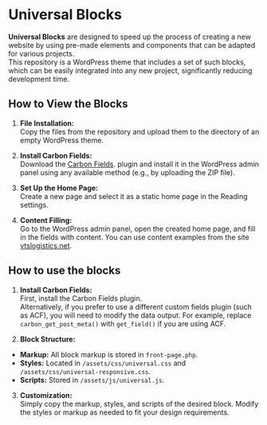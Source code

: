 # Universal Blocks
**Universal Blocks** are designed to speed up the process of creating a new website by using pre-made elements and components that can be adapted for various projects.  
This repository is a WordPress theme that includes a set of such blocks, which can be easily integrated into any new project, significantly reducing development time.


## How to View the Blocks
1. **File Installation:**  
Copy the files from the repository and upload them to the directory of an empty WordPress theme.

2. **Install Carbon Fields:**  
Download the [Carbon Fields](https://carbonfields.net/release-archive/). plugin and install it in the WordPress admin panel using any available method (e.g., by uploading the ZIP file).

3. **Set Up the Home Page:**  
Create a new page and select it as a static home page in the Reading settings.

4. **Content Filling:**  
Go to the WordPress admin panel, open the created home page, and fill in the fields with content.
You can use content examples from the site [vtslogistics.net](vtslogistics.net).


## How to use the blocks
1. **Install Carbon Fields:**  
First, install the Carbon Fields plugin.  
Alternatively, if you prefer to use a different custom fields plugin (such as ACF), you will need to modify the data output. For example, replace <code>carbon_get_post_meta()</code> with <code>get_field()</code> if you are using ACF.

2. **Block Structure:**  

* **Markup:** All block markup is stored in <code>front-page.php</code>.  
* **Styles:** Located in <code>/assets/css/universal.css</code> and <code>/assets/css/universal-responsive.css</code>.  
* **Scripts:** Stored in <code>/assets/js/universal.js</code>.  


3. **Customization:**  
Simply copy the markup, styles, and scripts of the desired block. Modify the styles or markup as needed to fit your design requirements.

